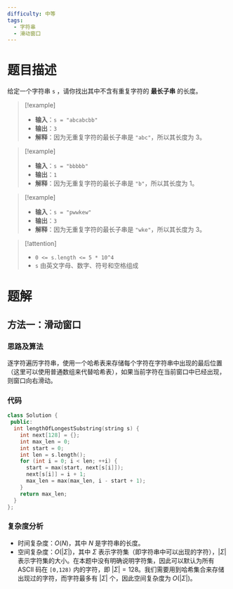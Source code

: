 ```yaml
---
difficulty: 中等
tags:
  - 字符串
  - 滑动窗口
---
```


# 题目描述

给定一个字符串 `s` ，请你找出其中不含有重复字符的 **最长子串** 的长度。

> [!example]
> - **输入**：`s = "abcabcbb"`
> - **输出**：`3`
> - **解释**：因为无重复字符的最长子串是 `"abc"`，所以其长度为 3。

> [!example]
> - **输入**：`s = "bbbbb"`
> - **输出**：`1`
> - **解释**：因为无重复字符的最长子串是 `"b"`，所以其长度为 1。

> [!example]
> - **输入**：`s = "pwwkew"`
> - **输出**：`3`
> - **解释**：因为无重复字符的最长子串是 `"wke"`，所以其长度为 3。

> [!attention]
> - `0 <= s.length <= 5 * 10^4`
> - `s` 由英文字母、数字、符号和空格组成

# 题解

## 方法一：滑动窗口

### 思路及算法

逐字符遍历字符串，使用一个哈希表来存储每个字符在字符串中出现的最后位置（这里可以使用普通数组来代替哈希表），如果当前字符在当前窗口中已经出现，则窗口向右滑动。

### 代码

```cpp
class Solution {
 public:
  int lengthOfLongestSubstring(string s) {
    int next[128] = {};
    int max_len = 0;
    int start = 0;
    int len = s.length();
    for (int i = 0; i < len; ++i) {
      start = max(start, next[s[i]]);
      next[s[i]] = i + 1;
      max_len = max(max_len, i - start + 1);
    }
    return max_len;
  }
};
```

### 复杂度分析

- 时间复杂度：$O(N)$，其中 $N$ 是字符串的长度。
- 空间复杂度：$O(|\Sigma|)$，其中 $\Sigma$ 表示字符集（即字符串中可以出现的字符），$|\Sigma|$ 表示字符集的大小。在本题中没有明确说明字符集，因此可以默认为所有 ASCII 码在 `[0,128)` 内的字符，即 $|\Sigma|=128$。我们需要用到哈希集合来存储出现过的字符，而字符最多有 $|\Sigma|$ 个，因此空间复杂度为 $O(|\Sigma|)$。
